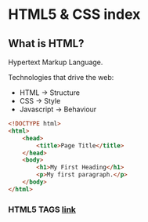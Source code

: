 # HTML5 & CSS index

## What is HTML?

Hypertext Markup Language.  

Technologies that drive the web:  
- HTML -> Structure  
- CSS -> Style  
- Javascript -> Behaviour  

```html
<!DOCTYPE html>
<html>
    <head>
        <title>Page Title</title>
    </head>
    <body>
        <h1>My First Heading</h1>
        <p>My first paragraph.</p>
    </body>
</html>
```

### HTML5 TAGS [link](./tags.md)

